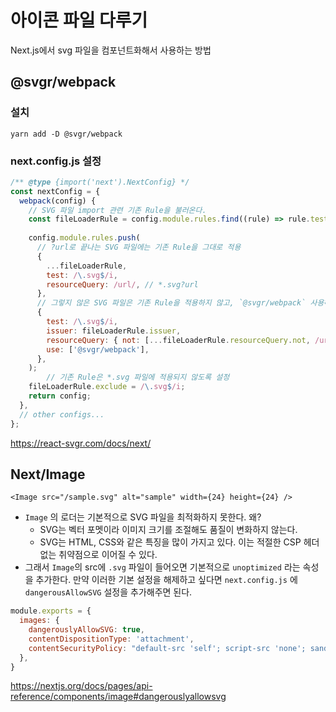 # 아이콘 파일 다루기

Next.js에서 svg 파일을 컴포넌트화해서 사용하는 방법

## @svgr/webpack

### 설치

```
yarn add -D @svgr/webpack
```

### next.config.js 설정

```js
/** @type {import('next').NextConfig} */
const nextConfig = {
  webpack(config) {
    // SVG 파일 import 관련 기존 Rule을 불러온다.
    const fileLoaderRule = config.module.rules.find((rule) => rule.test?.test?.('.svg'));
    	
    config.module.rules.push(
      // ?url로 끝나는 SVG 파일에는 기존 Rule을 그대로 적용
      {
        ...fileLoaderRule,
        test: /\.svg$/i,
        resourceQuery: /url/, // *.svg?url
      },
      // 그렇지 않은 SVG 파일은 기존 Rule을 적용하지 않고, `@svgr/webpack` 사용해서 React 컴포넌트로 변환하기
      {
        test: /\.svg$/i,
        issuer: fileLoaderRule.issuer,
        resourceQuery: { not: [...fileLoaderRule.resourceQuery.not, /url/] }, // exclude if *.svg?url
        use: ['@svgr/webpack'],
      },
    );
		// 기존 Rule은 *.svg 파일에 적용되지 않도록 설정 
    fileLoaderRule.exclude = /\.svg$/i;
    return config;
  },
  // other configs...
};
```

https://react-svgr.com/docs/next/

## Next/Image

```tsx
<Image src="/sample.svg" alt="sample" width={24} height={24} />
```

- `Image` 의 로더는 기본적으로 SVG 파일을 최적화하지 못한다. 왜?
  - SVG는 벡터 포멧이라 이미지 크기를 조절해도 품질이 변화하지 않는다.
  - SVG는 HTML, CSS와 같은 특징을 많이 가지고 있다. 이는 적절한 CSP 헤더 없는 취약점으로 이어질 수 있다.
- 그래서 `Image`의 src에 `.svg` 파일이 들어오면 기본적으로 `unoptimized` 라는 속성을 추가한다. 만약 이러한 기본 설정을 해제하고 싶다면 `next.config.js` 에 `dangerousAllowSVG` 설정을 추가해주면 된다.

```js
module.exports = {  
  images: {    
    dangerouslyAllowSVG: true,    
    contentDispositionType: 'attachment',   
    contentSecurityPolicy: "default-src 'self'; script-src 'none'; sandbox;",  
  },
}
```

https://nextjs.org/docs/pages/api-reference/components/image#dangerouslyallowsvg